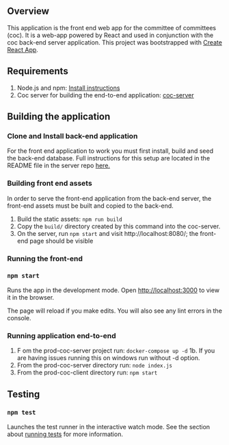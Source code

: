 ## Overview

This application is the front end web app for the committee of committees (coc).
It is a web-app powered by React and used in conjunction with the coc back-end
server application. This project was bootstrapped with
[Create React App](https://github.com/facebook/create-react-app).

## Requirements

1. Node.js and npm:
   [Install instructions](https://docs.npmjs.com/downloading-and-installing-node-js-and-npm)
2. Coc server for building the end-to-end application:
   [coc-server](https://bitbucket.org/CapstoneFall19/prod-coc-server/)

## Building the application

### Clone and Install back-end application

For the front end application to work you must first install, build and seed the
back-end database. Full instructions for this setup are located in the README
file in the server repo
[here.](https://bitbucket.org/CapstoneFall19/prod-coc-server/)

### Building front end assets

In order to serve the front-end application from the back-end server, the
front-end assets must be built and copied to the back-end.

1. Build the static assets: `npm run build`
2. Copy the `build/` directory created by this command into the coc-server.
3. On the server, run `npm start` and visit http://localhost:8080/; the
   front-end page should be visible

### Running the front-end

### `npm start`

Runs the app in the development mode. Open
[http://localhost:3000](http://localhost:3000) to view it in the browser.

The page will reload if you make edits. You will also see any lint errors in the
console.

### Running application end-to-end

1. F om the prod-coc-server project run: `docker-compose up -d` 1b. If you are
   having issues running this on windows run without -d option.
2. From the prod-coc-server directory run: `node index.js`
3. From the prod-coc-client directory run: `npm start`

## Testing

### `npm test`

Launches the test runner in the interactive watch mode. See the section about
[running tests](https://facebook.github.io/create-react-app/docs/running-tests)
for more information.
